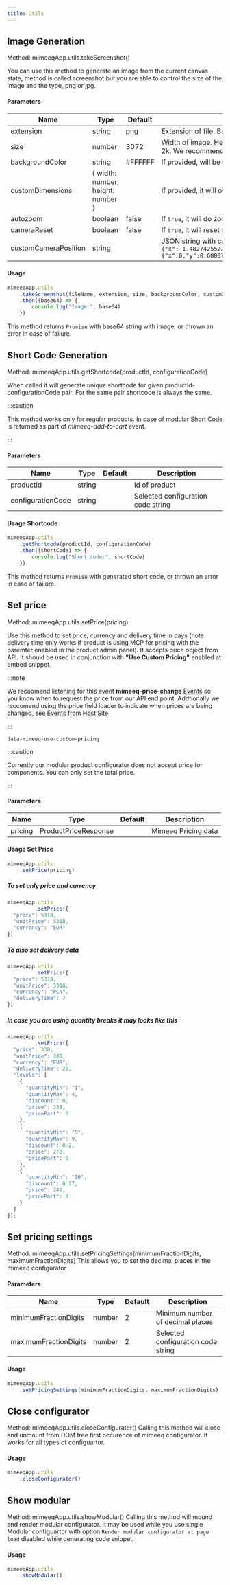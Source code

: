 ```yaml
---
title: Utils
---
```


## Image Generation

Method: mimeeqApp.utils.takeScreenshot()

You can use this method to generate an image from the current canvas state, method is called screenshot but you are able to control the size of the image and the type, png or jpg.

#### Parameters

| Name                 | Type                              | Default | Description                                                                                                                                                                                                                                                            |
| -------------------- | --------------------------------- | ------- | ---------------------------------------------------------------------------------------------------------------------------------------------------------------------------------------------------------------------------------------------------------------------- |
| extension            | string                            | png     | Extension of file. Based on that image has set proper MimeType. Accepts only png, jpg and jpeg.                                                                                                                                                                        |
| size                 | number                            | 3072    | Width of image. Height will be set automatically based on canvas aspect ratio. On iOS powered mobiles it may cause reloads if size is bigger then 2k. We recommend 1k for ecommerce.                                                                                   |
| backgroundColor      | string                            | #FFFFFF | If provided, will be used for background on jpeg file. Accepts only hex and hexa format.                                                                                                                                                                               |
| customDimensions     | { width: number, height: number } |         | If provided, it will overwrite size and/or automatically calculated height.                                                                                                                                                                                            |
| autozoom             | boolean                           | false   | If `true`, it will do zoom out on canvas to make sure product if fully visible.                                                                                                                                                                                        |
| cameraReset          | boolean                           | false   | If `true`, it will reset camera to initial position (position from 1st camera at scene settings).                                                                                                                                                                      |
| customCameraPosition | string                            |         | JSON string with custom camera position eg. ```{"position":{"x":-1.4827425522188151,"y":1.7029008083897266,"z":-5.265221131049244},"alpha":4.4378873110317825,"beta":1.3718508759876076,"target":{"x":0,"y":0.600077748298645,"z":0},"radius":5.580080441792618}```    |

#### Usage

```js
mimeeqApp.utils
    .takeScreenshot(fileName, extension, size, backgroundColor, customDimensions, autozoom, cameraReset, customCameraPosition)
    .then((base64) => {
        console.log("Image:", base64)
    })
```

This method returns `Promise` with base64 string with image, or thrown an error in case of failure.


## Short Code Generation

Method: mimeeqApp.utils.getShortcode(productId, configurationCode)

When called it will generate unique shortcode for given productId-configurationCode pair. For the same pair shortcode is always the same.

:::caution

This method works only for regular products. In case of modular Short Code is returned as part of _mimeeq-add-to-cart_ event.

:::

#### Parameters

| Name              | Type                              | Default | Description                                                                                                                                                                          |
| ----------------- | --------------------------------- | ------- | ----------------------------------------------- |
| productId         | string                            |         | Id of product                                   |
| configurationCode | string                            |         | Selected configuration code string              |

#### Usage Shortcode

```js
mimeeqApp.utils
    .getShortcode(productId, configurationCode)
    .then((shortCode) => {
        console.log("Short code:", shortCode)
    })
```

This method returns `Promise` with generated short code, or thrown an error in case of failure.

## Set price

Method: mimeeqApp.utils.setPrice(pricing)

Use this method to set price, currency and delivery time in days (note delivery time only works if product is using MCP for pricing with the paremter enabled in the product admin panel). It accepts price object from API. It should be used in conjunction with __"Use Custom Pricing"__ enabled at embed snippet.



:::note

We recoomend listening for this event **mimeeq-price-change** [Events](https://docs.mimeeq.com/events#generic-events) so you know when to request the price from our API end point.  Addtionally we reccomend using the price field loader to indicate when prices are being changed, see [Events from Host Site](https://docs.mimeeq.com/events#events-that-can-be-triggered-by-the-host-site)

:::

```
data-mimeeq-use-custom-pricing
```

:::caution

Currently our modular product configurator does not accept price for components. You can only set the total price.

:::

#### Parameters

| Name              | Type                              | Default | Description                                                                                                                                                                          |
| ----------------- | --------------------------------- | ------- | ----------------------------------------------- |
| pricing           | [ProductPriceResponse](https://docs.mimeeq.com/api-reference#model-ProductPriceResponse)  |         | Mimeeq Pricing data                             |

#### Usage Set Price

```js
mimeeqApp.utils
    .setPrice(pricing)
```

##### To set only price and currency

```js
mimeeqApp.utils
         .setPrice({
  "price": 5318,
  "unitPrice": 5318,
  "currency": "EUR"
})
```

##### To also set delivery data

```js
mimeeqApp.utils
         .setPrice({
  "price": 5318,
  "unitPrice": 5318,
  "currency": "PLN",
  "deliveryTime": 7
})
```

##### In case you are using quantity breaks it may looks like this

```js
mimeeqApp.utils
         .setPrice({
  "price": 338,
  "unitPrice": 338,
  "currency": "EUR",
  "deliveryTime": 25,
  "levels": [
    {
      "quantityMin": "1",
      "quantityMax": 4,
      "discount": 0,
      "price": 338,
      "pricePart": 0
    },
    {
      "quantityMin": "5",
      "quantityMax": 9,
      "discount": 0.2,
      "price": 270,
      "pricePart": 0
    },
    {
      "quantityMin": "10",
      "discount": 0.27,
      "price": 248,
      "pricePart": 0
    }
  ]
});
```

## Set pricing settings

Method: mimeeqApp.utils.setPricingSettings(minimumFractionDigits, maximumFractionDigits)
This allows you to set the decimal places in the mimeeq configurator

#### Parameters

| Name                  | Type                              | Default | Description                                                                                                                                                                          |
| --------------------- | --------------------------------- | ------- | ----------------------------------------------- |
| minimumFractionDigits | number                            | 2       | Minimum number of decimal places                |
| maximumFractionDigits | number                            | 2       | Selected configuration code string              |

#### Usage

```js
mimeeqApp.utils
    .setPricingSettings(minimumFractionDigits, maximumFractionDigits)
```

## Close configurator

Method: mimeeqApp.utils.closeConfigurator()
Calling this method will close and unmount from DOM tree first occurence of mimeeq configurator. It works for all types of configuartor.


#### Usage

```js
mimeeqApp.utils
    .closeConfigurator()
```

## Show modular

Method: mimeeqApp.utils.showModular()
Calling this method will mound and render modular configurator. It may be used while you use single Modular configuartor with option `Render modular configurator at page load` disabled while generating code snippet.

#### Usage

```js
mimeeqApp.utils
    .showModular()
```

